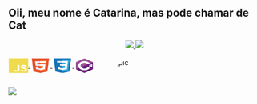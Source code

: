 ## Oii, meu nome é Catarina, mas pode chamar de Cat 

<div align="center">
  <a href="https://github.com/catarinamigliacci">
  <img height="150em" src="https://github-readme-stats.vercel.app/api?username=catarinamigliacci&show_icons=true&theme=radical&include_all_commits=true&count_private=true"/>
  <img height="100em" src="https://github-readme-stats.vercel.app/api/top-langs/?username=catarinamigliacci&layout=compact&langs_count=7&theme=radical"/>
</div>
<div style="display: inline_block"><br>
  <img align="center" alt="Js" height="30" width="40" src="https://raw.githubusercontent.com/devicons/devicon/master/icons/javascript/javascript-plain.svg">
  <img align="center" alt="HTML" height="30" width="40" src="https://raw.githubusercontent.com/devicons/devicon/master/icons/html5/html5-original.svg">
  <img align="center" alt="CSS" height="30" width="40" src="https://raw.githubusercontent.com/devicons/devicon/master/icons/css3/css3-original.svg">
  <img align="center" alt="Csharp" height="30" width="40" src="https://raw.githubusercontent.com/devicons/devicon/master/icons/csharp/csharp-original.svg">
  <img align="right" alt="pic" height="110" style="border-radius:50px;" src="https://media.giphy.com/media/88YlfHmfgP5CJd2z2U/giphy.gif" width=300 height=200">
</div>
  
  ##
 
<div> 
  <a href="https://www.linkedin.com/in/catarina-duarte-rontani-migliacci-927108176/" target="_blank"><img src="https://img.shields.io/badge/-LinkedIn-%230077B5?style=for-the-badge&logo=linkedin&logoColor=white" target="_blank"></a> 
 
